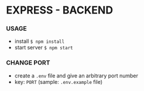 # EXPRESS - BACKEND

### USAGE
- install
```$ npm install```
- start server
```$ npm start```

### CHANGE PORT
- create a ```.env``` file and give an arbitrary port number
- key: ```PORT```
(sample: ```.env.example``` file)

